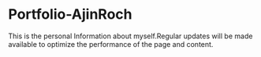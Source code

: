 # Portfolio-AjinRoch
This is the personal Information about myself.Regular updates will be made available to optimize the performance of the page and content.
